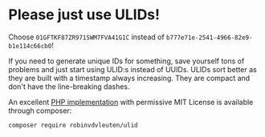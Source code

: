 # Please just use ULIDs!

Choose `01GFTKF87ZR971SWM7FVA41G1C` instead of `b777e71e-2541-4966-82e9-b1e114c66cb0`!

If you need to generate unique IDs for something, save yourself tons of problems and just start using ULID:s instead of UUIDs. ULIDs sort better as they are built with a timestamp always increasing. They are compact and don't have the line-breaking dashes. 

An excellent [PHP implementation](https://github.com/robinvdvleuten/php-ulid) with permissive MIT License is available through composer:

```
composer require robinvdvleuten/ulid
```
